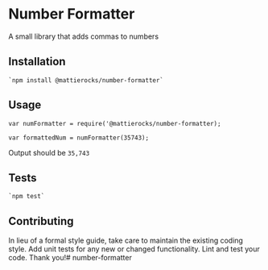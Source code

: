 Number Formatter
===========

A small library that adds commas to numbers

## Installation

    `npm install @mattierocks/number-formatter`

## Usage

    var numFormatter = require('@mattierocks/number-formatter);

    var formattedNum = numFormatter(35743);

Output should be `35,743`


## Tests

    `npm test`

## Contributing

In lieu of a formal style guide, take care to maintain the existing coding style. Add unit tests for any new or changed functionality. Lint and test your code. Thank you!# number-formatter
